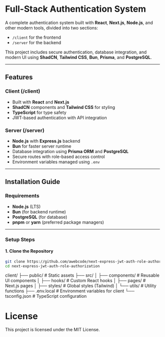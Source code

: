 # Full-Stack Authentication System  
A complete authentication system built with **React**, **Next.js**, **Node.js**, and other modern tools, divided into two sections:  
- `/client` for the frontend  
- `/server` for the backend  

This project includes secure authentication, database integration, and modern UI using **ShadCN**, **Tailwind CSS**, **Bun**, **Prisma**, and **PostgreSQL**.  

---

## **Features**  
### **Client (/client)**  
- Built with **React** and **Next.js**  
- **ShadCN** components and **Tailwind CSS** for styling  
- **TypeScript** for type safety  
- JWT-based authentication with API integration  

### **Server (/server)**  
- **Node.js** with **Express.js** backend  
- **Bun** for faster server runtime  
- Database integration using **Prisma ORM** and **PostgreSQL**  
- Secure routes with role-based access control  
- Environment variables managed using `.env`  

---

## **Installation Guide**

### **Requirements**
- **Node.js** (LTS)  
- **Bun** (for backend runtime)  
- **PostgreSQL** (for database)  
- **pnpm** or **yarn** (preferred package managers)  

---

### **Setup Steps**  

#### **1. Clone the Repository**  
```bash
git clone https://github.com/awebcode/next-express-jwt-auth-role-authorization.git
cd next-express-jwt-auth-role-authorization
```

client/
├── public/          # Static assets
├── src/
│   ├── components/  # Reusable UI components
│   ├── hooks/       # Custom React hooks
│   ├── pages/       # Next.js pages
│   ├── styles/      # Global styles (Tailwind)
│   └── utils/       # Utility functions
├── .env.local       # Environment variables for client
└── tsconfig.json    # TypeScript configuration

# License
This project is licensed under the MIT License.